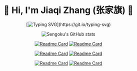 <div align="center">
<h1>🤗 Hi, I'm <strong>Jiaqi Zhang (张家旗)</strong> 👋</h1>
<div>

[![Typing SVG](https://readme-typing-svg.demolab.com?font=Bitcount+Single+Ink&size=30&pause=1000&color=F791ED&background=FF3B9100&random=true&width=435&lines=Welcome+to+my+homepage+!)](https://git.io/typing-svg)


<div align="center">

![Sengoku's GitHub stats](https://github-readme-stats.vercel.app/api?username=JiaqiZhang-Sengoku&show_icons=true&theme=vue-dark&show_owner=true)

</div>

<div align="center">

[![Readme Card](https://github-readme-stats.vercel.app/api/pin/?username=JiaqiZhang-Sengoku&repo=D4PGR&show_owner=true&theme=omni)](https://github.com/JiaqiZhang-Sengoku/D4PGR)
[![Readme Card](https://github-readme-stats.vercel.app/api/pin/?username=JiaqiZhang-Sengoku&repo=HASTNet&show_owner=true&theme=omni)](https://github.com/JiaqiZhang-Sengoku/HASTNet)

[![Readme Card](https://github-readme-stats.vercel.app/api/pin/?username=JiaqiZhang-Sengoku&repo=MUANet&show_owner=true&theme=omni)](https://github.com/JiaqiZhang-Sengoku/MUANet)
[![Readme Card](https://github-readme-stats.vercel.app/api/pin/?username=JiaqiZhang-Sengoku&repo=DDGF&show_owner=true&theme=omni)](https://github.com/JiaqiZhang-Sengoku/DDGF)

[![Readme Card](https://github-readme-stats.vercel.app/api/pin/?username=JiaqiZhang-Sengoku&repo=UJS-Smart-Car-Innovation-Club&show_owner=true&theme=omni)](https://github.com/JiaqiZhang-Sengoku/UJS-Smart-Car-Innovation-Club)
[![Readme Card](https://github-readme-stats.vercel.app/api/pin/?username=JiaqiZhang-Sengoku&repo=Stick-Badminton&show_owner=true&theme=omni)](https://github.com/JiaqiZhang-Sengoku/Stick-Badminton)

</div>
